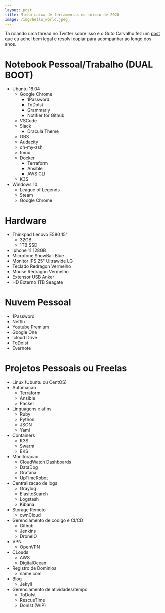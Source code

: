 ```yaml
---
layout: post
title: Minha caixa de ferramentas no inicio de 2020
image: /img/hello_world.jpeg
---
```



Ta rolando uma thread no Twitter sobre isso e o Guto Carvalho fez um [post](https://gutocarvalho.net/blog/meu-toolkit-2020/) que eu achei bem legal e resolvi copiar para acompanhar ao longo dos anos.

# Notebook Pessoal/Trabalho (DUAL BOOT)
* Ubuntu 18.04
  * Google Chrome
    * 1Password
    * ToDoIst
    * Grammarly
    * Notifier for Github
  * VSCode
  * Slack
    * Dracula Theme
  * OBS
  * Audacity
  * oh-my-zsh
  * tmux
  * Docker
    * Terraform
    * Ansible
    * AWS CLI
  * K3S
* Windows 10
  * League of Legends
  * Steam
  * Google Chrome


# Hardware
* Thinkpad Lenovo E580 15"
  * 32GB
  * 1TB SSD
* Iphone 11 128GB
* Microfone SnowBall Blue
* Monitor IPS 25" Ultrawide LG
* Teclado Redragon Vermelho
* Mouse Redragon Vermelho
* Extensor USB Anker
* HD Externo 1TB Seagate

# Nuvem Pessoal
* 1Password
* Netflix
* Youtube Premium
* Google One
* Icloud Drive
* ToDoIst
* Evernote

# Projetos Pessoais ou Freelas
* Linux (Ubuntu ou CentOS)
* Automacao
  * Terraform
  * Ansible
  * Packer
* Linguagens e afins
  * Ruby
  * Python
  * JSON
  * Yaml
* Containers
  * K3S
  * Swarm
  * EKS
* Monitoracao
  * CloudWatch Dashboards
  * DataDog
  * Grafana
  * UpTimeRobot
* Centralizacao de logs
  * Graylog
  * ElasitcSearch
  * Logstash
  * Kibana
* Storage Remoto
  * ownCloud
* Gerenciamento de codigo e CI/CD
  * Github
  * Jenkins
  * DroneIO
* VPN
  * OpenVPN
* CLouds
  * AWS
  * DigitalOcean
* Registro de Dominios
  * name.com
* Blog
  * Jekyll
* Gerenciamento de atividades/tempo
  * ToDoIst
  * RescueTime
  * DonIst (WIP)